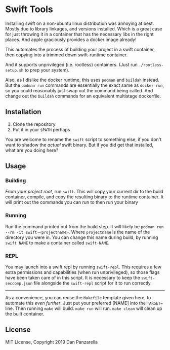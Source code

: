 Swift Tools
===========

Installing swift on a non-ubuntu linux distribution was annoying at best. Mostly due to library linkages, and versions installed. Which is a great case for just throwing it in a container that has the necessary libs in the right places. And apple graciously provides a docker image already!

This automates the process of building your project in a swift container, then copying into a trimmed down swift-runtime container.

And it supports unprivileged (i.e. rootless) containers. (Just run `./rootless-setup.sh` to prep your system).

Also, as I dislike the docker runtime, this uses `podman` and `buildah` instead. But the `podman run` commands are essentially the exact same as `docker run`, so you could reasonably just swap out the command being called. And change out the `buildah` commands for an equivalent multistage dockerfile.


Installation
-------------

1. Clone the repository
1. Put it in your `$PATH` perhaps


You are welcome to rename the `swift` script to something else, if you don't want to shadow the _actual_ swift binary. But if you did get that installed, what are you doing here?

Usage
-----

### Building

_From your project root_, run `swift`. This will copy your current dir to the build container, compile, and copy the resulting binary to the runtime container. It will print out the commands you can run to then run your binary


### Running

Run the command printed out from the build step. It will likely be `podman run --rm -it swift-<projectname>`. Where `projectname` is the name of the directory you were in. You can change this name during build, by running `swift NAME` to make a container called `swift-NAME`. 

### REPL

You may launch into a swift repl by running `swift-repl`. This requires a few extra permissions and capabilities (when run unprivileged), so those flags have been taken care of in this script. It is necessary to keep the `swift-seccomp.json` file alongside the `swift-repl` script for it to run correctly.

---

As a convenience, you can reuse the `Makefile` template given here, to automate this _even further_. Just put your preferred [NAME] into the `TARGET=` line. Then running `make` will build. `make run` will run. `make clean` will clean up the built container.



License
-------

MIT License, Copyright 2019 Dan Panzarella

